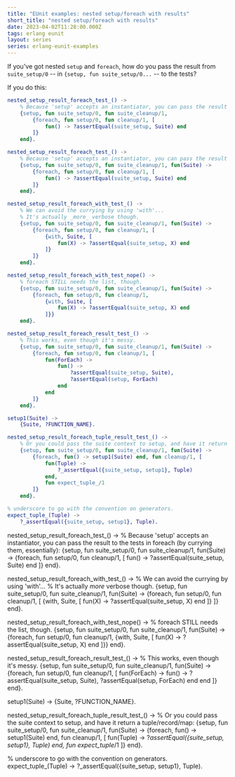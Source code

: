 ```yaml
---
title: "EUnit examples: nested setup/foreach with results"
short_title: "nested setup/foreach with results"
date: 2023-04-02T11:28:00.000Z
tags: erlang eunit
layout: series
series: erlang-eunit-examples
---
```


If you've got nested `setup` and `foreach`, how do you pass the result from `suite_setup/0` -- in `{setup, fun
suite_setup/0...` -- to the tests?

If you do this:

```erlang
nested_setup_result_foreach_test_() ->
    % Because 'setup' accepts an instantiator, you can pass the result to the tests in foreach (by currying them, essentially):
    {setup, fun suite_setup/0, fun suite_cleanup/1,
        {foreach, fun setup/0, fun cleanup/1, [
            fun() -> ?assertEqual(suite_setup, Suite) end
        ]}
    end}.
```

```erlang
nested_setup_result_foreach_test_() ->
    % Because 'setup' accepts an instantiator, you can pass the result to the tests in foreach (by currying them, essentially):
    {setup, fun suite_setup/0, fun suite_cleanup/1, fun(Suite) ->
        {foreach, fun setup/0, fun cleanup/1, [
            fun() -> ?assertEqual(suite_setup, Suite) end
        ]}
    end}.

nested_setup_result_foreach_with_test_() ->
    % We can avoid the currying by using 'with'...
    % It's actually _more_ verbose though.
    {setup, fun suite_setup/0, fun suite_cleanup/1, fun(Suite) ->
        {foreach, fun setup/0, fun cleanup/1, [
            {with, Suite, [
                fun(X) -> ?assertEqual(suite_setup, X) end
            ]}
        ]}
    end}.

nested_setup_result_foreach_with_test_nope() ->
    % foreach STILL needs the list, though.
    {setup, fun suite_setup/0, fun suite_cleanup/1, fun(Suite) ->
        {foreach, fun setup/0, fun cleanup/1,
            {with, Suite, [
                fun(X) -> ?assertEqual(suite_setup, X) end
            ]}}
    end}.

nested_setup_result_foreach_result_test_() ->
    % This works, even though it's messy.
    {setup, fun suite_setup/0, fun suite_cleanup/1, fun(Suite) ->
        {foreach, fun setup/0, fun cleanup/1, [
            fun(ForEach) ->
                fun() ->
                    ?assertEqual(suite_setup, Suite),
                    ?assertEqual(setup, ForEach)
                end
            end
        ]}
    end}.

setup1(Suite) ->
    {Suite, ?FUNCTION_NAME}.

nested_setup_result_foreach_tuple_result_test_() ->
    % Or you could pass the suite context to setup, and have it return a tuple/record/map:
    {setup, fun suite_setup/0, fun suite_cleanup/1, fun(Suite) ->
        {foreach, fun() -> setup1(Suite) end, fun cleanup/1, [
            fun(Tuple) ->
                ?_assertEqual({suite_setup, setup1}, Tuple)
            end,
            fun expect_tuple_/1
        ]}
    end}.

% underscore to go with the convention on generators.
expect_tuple_(Tuple) ->
    ?_assertEqual({suite_setup, setup1}, Tuple).
```

nested_setup_result_foreach_test_() ->
    % Because 'setup' accepts an instantiator, you can pass the result to the tests in foreach (by currying them, essentially):
    {setup, fun suite_setup/0, fun suite_cleanup/1, fun(Suite) ->
        {foreach, fun setup/0, fun cleanup/1, [
            fun() -> ?assertEqual(suite_setup, Suite) end
        ]}
    end}.

nested_setup_result_foreach_with_test_() ->
    % We can avoid the currying by using 'with'...
    % It's actually _more_ verbose though.
    {setup, fun suite_setup/0, fun suite_cleanup/1, fun(Suite) ->
        {foreach, fun setup/0, fun cleanup/1, [
            {with, Suite, [
                fun(X) -> ?assertEqual(suite_setup, X) end
            ]}
        ]}
    end}.

nested_setup_result_foreach_with_test_nope() ->
    % foreach STILL needs the list, though.
    {setup, fun suite_setup/0, fun suite_cleanup/1, fun(Suite) ->
        {foreach, fun setup/0, fun cleanup/1,
            {with, Suite, [
                fun(X) -> ?assertEqual(suite_setup, X) end
            ]}}
    end}.

nested_setup_result_foreach_result_test_() ->
    % This works, even though it's messy.
    {setup, fun suite_setup/0, fun suite_cleanup/1, fun(Suite) ->
        {foreach, fun setup/0, fun cleanup/1, [
            fun(ForEach) ->
                fun() ->
                    ?assertEqual(suite_setup, Suite),
                    ?assertEqual(setup, ForEach)
                end
            end
        ]}
    end}.

setup1(Suite) ->
    {Suite, ?FUNCTION_NAME}.

nested_setup_result_foreach_tuple_result_test_() ->
    % Or you could pass the suite context to setup, and have it return a tuple/record/map:
    {setup, fun suite_setup/0, fun suite_cleanup/1, fun(Suite) ->
        {foreach, fun() -> setup1(Suite) end, fun cleanup/1, [
            fun(Tuple) ->
                ?_assertEqual({suite_setup, setup1}, Tuple)
            end,
            fun expect_tuple_/1
        ]}
    end}.

% underscore to go with the convention on generators.
expect_tuple_(Tuple) -> ?_assertEqual({suite_setup, setup1}, Tuple).
```

